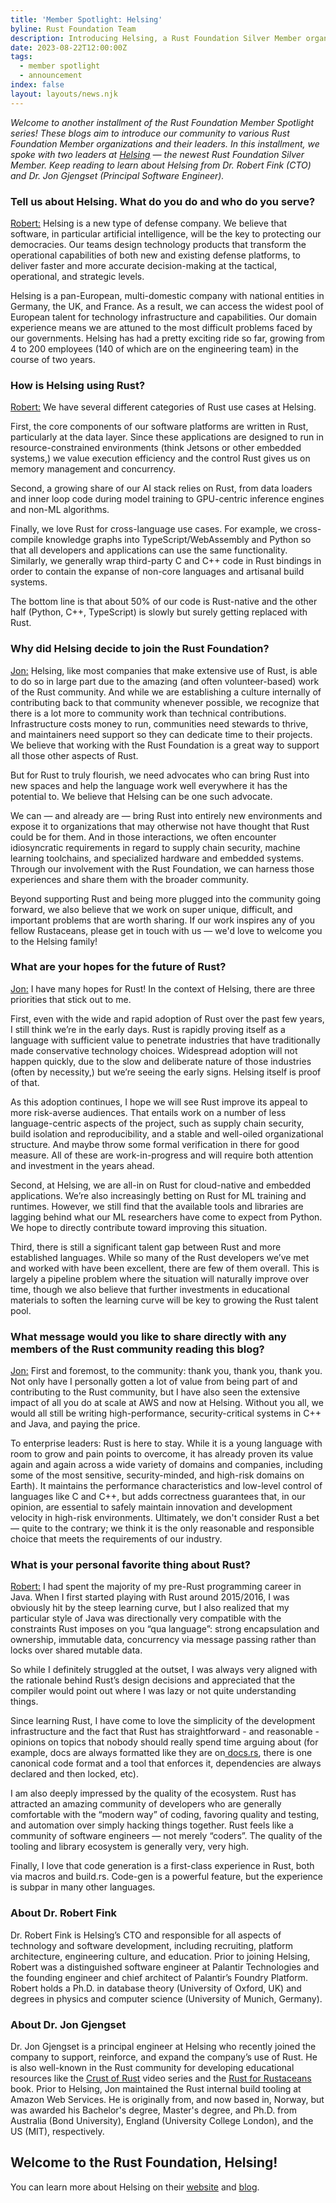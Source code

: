 ```yaml
---
title: 'Member Spotlight: Helsing'
byline: Rust Foundation Team
description: Introducing Helsing, a Rust Foundation Silver Member organization.
date: 2023-08-22T12:00:00Z
tags:
  - member spotlight
  - announcement
index: false
layout: layouts/news.njk
---
```

*Welcome to another installment of the Rust Foundation Member Spotlight series! These blogs aim to introduce our community to various Rust Foundation Member organizations and their leaders. In this installment, we spoke with two leaders at* [*<u>Helsing</u>*](https://helsing.ai/) *— the newest Rust Foundation Silver Member. Keep reading to learn about Helsing from Dr. Robert Fink (CTO) and Dr. Jon Gjengset (Principal Software Engineer).&nbsp;*

### **Tell us about Helsing. What do you do and who do you serve?**

<u>Robert:</u> Helsing is a new type of defense company. We believe that software, in particular artificial intelligence, will be the key to protecting our democracies. Our teams design technology products that transform the operational capabilities of both new and existing defense platforms, to deliver faster and more accurate decision-making at the tactical, operational, and strategic levels.

Helsing is a pan-European, multi-domestic company with national entities in Germany, the UK, and France. As a result, we can access the widest pool of European talent for technology infrastructure and capabilities. Our domain experience means we are attuned to the most difficult problems faced by our governments. Helsing has had a pretty exciting ride so far, growing from 4 to 200 employees (140 of which are on the engineering team) in the course of two years.

### **How is Helsing using Rust?**

<u>Robert:</u> We have several different categories of Rust use cases at Helsing.

First, the core components of our software platforms are written in Rust, particularly at the data layer. Since these applications are designed to run in resource-constrained environments (think Jetsons or other embedded systems,) we value execution efficiency and the control Rust gives us on memory management and concurrency.

Second, a growing share of our AI stack relies on Rust, from data loaders and inner loop code during model training to GPU-centric inference engines and non-ML algorithms.

Finally, we love Rust for cross-language use cases. For example, we cross-compile knowledge graphs into TypeScript/WebAssembly and Python so that all developers and applications can use the same functionality. Similarly, we generally wrap third-party C and C++ code in Rust bindings in order to contain the expanse of non-core languages and artisanal build systems.

The bottom line is that about 50% of our code is Rust-native and the other half (Python, C++, TypeScript) is slowly but surely getting replaced with Rust.

### **Why did Helsing decide to join the Rust Foundation?**

<u>Jon:</u> Helsing, like most companies that make extensive use of Rust, is able to do so in large part due to the amazing (and often volunteer-based) work of the Rust community. And while we are establishing a culture internally of contributing back to that community whenever possible, we recognize that there is a lot more to community work than technical contributions. Infrastructure costs money to run, communities need stewards to thrive, and maintainers need support so they can dedicate time to their projects. We believe that working with the Rust Foundation is a great way to support all those other aspects of Rust.

But for Rust to truly flourish, we need advocates who can bring Rust into new spaces and help the language work well everywhere it has the potential to. We believe that Helsing can be one such advocate.&nbsp;

We can — and already are — bring Rust into entirely new environments and expose it to organizations that may otherwise not have thought that Rust could be for them. And in those interactions, we often encounter idiosyncratic requirements in regard to supply chain security, machine learning toolchains, and specialized hardware and embedded systems. Through our involvement with the Rust Foundation, we can harness those experiences and share them with the broader community.

Beyond supporting Rust and being more plugged into the community going forward, we also believe that we work on super unique, difficult, and important problems that are worth sharing. If our work inspires any of you fellow Rustaceans, please get in touch with us — we'd love to welcome you to the Helsing family!

### **What are your hopes for the future of Rust?**

<u>Jon:</u> I have many hopes for Rust! In the context of Helsing, there are three priorities that stick out to me.&nbsp;

First, even with the wide and rapid adoption of Rust over the past few years, I still think we’re in the early days. Rust is rapidly proving itself as a language with sufficient value to penetrate industries that have traditionally made conservative technology choices. Widespread adoption will not happen quickly, due to the slow and deliberate nature of those industries (often by necessity,) but we’re seeing the early signs. Helsing itself is proof of that.

As this adoption continues, I hope we will see Rust improve its appeal to more risk-averse audiences. That entails work on a number of less language-centric aspects of the project, such as supply chain security, build isolation and reproducibility, and a stable and well-oiled organizational structure. And maybe throw some formal verification in there for good measure. All of these are work-in-progress and will require both attention and investment in the years ahead.

Second, at Helsing, we are all-in on Rust for cloud-native and embedded applications. We’re also increasingly betting on Rust for ML training and runtimes. However, we still find that the available tools and libraries are lagging behind what our ML researchers have come to expect from Python. We hope to directly contribute toward improving this situation.

Third, there is still a significant talent gap between Rust and more established languages. While so many of the Rust developers we’ve met and worked with have been excellent, there are few of them overall. This is largely a pipeline problem where the situation will naturally improve over time, though we also believe that further investments in educational materials to soften the learning curve will be key to growing the Rust talent pool.

### **What message would you like to share directly with any members of the Rust community reading this blog?&nbsp;**

<u>Jon:</u> First and foremost, to the community: thank you, thank you, thank you. Not only have I personally gotten a lot of value from being part of and contributing to the Rust community, but I have also seen the extensive impact of all you do at scale at AWS and now at Helsing. Without you all, we would all still be writing high-performance, security-critical systems in C++ and Java, and paying the price.

To enterprise leaders: Rust is here to stay. While it is a young language with room to grow and pain points to overcome, it has already proven its value again and again across a wide variety of domains and companies, including some of the most sensitive, security-minded, and high-risk domains on Earth). It maintains the performance characteristics and low-level control of languages like C and C++, but adds correctness guarantees that, in our opinion, are essential to safely maintain innovation and development velocity in high-risk environments. Ultimately, we don't consider Rust a bet — quite to the contrary; we think it is the only reasonable and responsible choice that meets the requirements of our industry.&nbsp;

### **What is your personal favorite thing about Rust?**

<u>Robert:</u> I had spent the majority of my pre-Rust programming career in Java. When I first started playing with Rust around 2015/2016, I was obviously hit by the steep learning curve, but I also realized that my particular style of Java was directionally very compatible with the constraints Rust imposes on you “qua language”: strong encapsulation and ownership, immutable data, concurrency via message passing rather than locks over shared mutable data.&nbsp;

So while I definitely struggled at the outset, I was always very aligned with the rationale behind Rust’s design decisions and appreciated that the compiler would point out where I was lazy or not quite understanding things.&nbsp;

Since learning Rust, I have come to love the simplicity of the development infrastructure and the fact that Rust has straightforward - and reasonable - opinions on topics that nobody should really spend time arguing about (for example, docs are always formatted like they are on[<u> docs.rs</u>](https://docs.rs/), there is one canonical code format and a tool that enforces it, dependencies are always declared and then locked, etc).

I am also deeply impressed by the quality of the ecosystem. Rust has attracted an amazing community of developers who are generally comfortable with the “modern way” of coding, favoring quality and testing, and automation over simply hacking things together. Rust feels like a community of software engineers — not merely “coders”. The quality of the tooling and library ecosystem is generally very, very high.

Finally, I love that code generation is a first-class experience in Rust, both via macros and build.rs. Code-gen is a powerful feature, but the experience is subpar in many other languages.

### **About Dr. Robert Fink**

Dr. Robert Fink is Helsing’s CTO and responsible for all aspects of technology and software development, including recruiting, platform architecture, engineering culture, and education. Prior to joining Helsing, Robert was a distinguished software engineer at Palantir Technologies and the founding engineer and chief architect of Palantir’s Foundry Platform. Robert holds a Ph.D. in database theory (University of Oxford, UK) and degrees in physics and computer science (University of Munich, Germany).

### **About Dr. Jon Gjengset**

Dr. Jon Gjengset is a principal engineer at Helsing who recently joined the company to support, reinforce, and expand the company’s use of Rust. He is also well-known in the Rust community for developing educational resources like the [<u>Crust of Rust</u>](https://www.youtube.com/watch?v=rAl-9HwD858&amp;list=PLqbS7AVVErFiWDOAVrPt7aYmnuuOLYvOa) video series and the [<u>Rust for Rustaceans</u>](https://nostarch.com/rust-rustaceans) book. Prior to Helsing, Jon maintained the Rust internal build tooling at Amazon Web Services. He is originally from, and now based in, Norway, but was awarded his Bachelor's degree, Master's degree, and Ph.D. from Australia (Bond University), England (University College London), and the US (MIT), respectively.

## Welcome to the Rust Foundation, Helsing!

You can learn more about Helsing on their [<u>website</u>](https://helsing.ai/) and [<u>blog</u>](https://blog.helsing.ai).&nbsp;